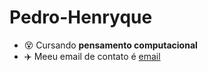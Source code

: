 # Pedro-Henryque
- 😵 Cursando **pensamento computacional**
- ✈️ Meeu email de contato é [email](pedro.henryque.alves@escola.pr.gov.br)
